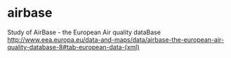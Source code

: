 # airbase
Study of AirBase - the European Air quality dataBase
http://www.eea.europa.eu/data-and-maps/data/airbase-the-european-air-quality-database-8#tab-european-data-(xml)
